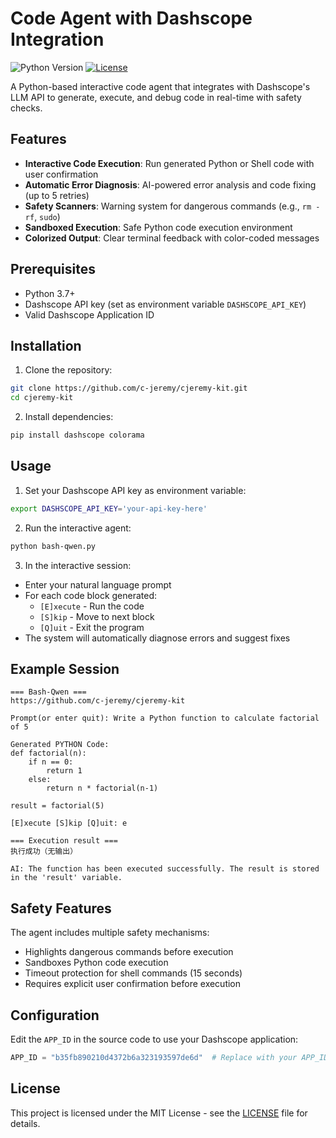 # Code Agent with Dashscope Integration

![Python Version](https://img.shields.io/badge/python-3.7+-blue.svg)
[![License](https://img.shields.io/badge/license-MIT-green.svg)](https://opensource.org/licenses/MIT)

A Python-based interactive code agent that integrates with Dashscope's LLM API to generate, execute, and debug code in real-time with safety checks.

## Features

- **Interactive Code Execution**: Run generated Python or Shell code with user confirmation
- **Automatic Error Diagnosis**: AI-powered error analysis and code fixing (up to 5 retries)
- **Safety Scanners**: Warning system for dangerous commands (e.g., `rm -rf`, `sudo`)
- **Sandboxed Execution**: Safe Python code execution environment
- **Colorized Output**: Clear terminal feedback with color-coded messages

## Prerequisites

- Python 3.7+
- Dashscope API key (set as environment variable `DASHSCOPE_API_KEY`)
- Valid Dashscope Application ID

## Installation

1. Clone the repository:
```bash
git clone https://github.com/c-jeremy/cjeremy-kit.git
cd cjeremy-kit
```

2. Install dependencies:
```bash
pip install dashscope colorama
```

## Usage

1. Set your Dashscope API key as environment variable:
```bash
export DASHSCOPE_API_KEY='your-api-key-here'
```

2. Run the interactive agent:
```bash
python bash-qwen.py
```

3. In the interactive session:
- Enter your natural language prompt
- For each code block generated:
  - `[E]xecute` - Run the code
  - `[S]kip` - Move to next block
  - `[Q]uit` - Exit the program
- The system will automatically diagnose errors and suggest fixes

## Example Session

```text
=== Bash-Qwen ===
https://github.com/c-jeremy/cjeremy-kit

Prompt(or enter quit): Write a Python function to calculate factorial of 5

Generated PYTHON Code:
def factorial(n):
    if n == 0:
        return 1
    else:
        return n * factorial(n-1)

result = factorial(5)

[E]xecute [S]kip [Q]uit: e

=== Execution result ===
执行成功（无输出）

AI: The function has been executed successfully. The result is stored in the 'result' variable.
```

## Safety Features

The agent includes multiple safety mechanisms:
- Highlights dangerous commands before execution
- Sandboxes Python code execution
- Timeout protection for shell commands (15 seconds)
- Requires explicit user confirmation before execution

## Configuration

Edit the `APP_ID` in the source code to use your Dashscope application:
```python
APP_ID = "b35fb890210d4372b6a323193597de6d"  # Replace with your APP_ID
```

## License

This project is licensed under the MIT License - see the [LICENSE](LICENSE) file for details.

